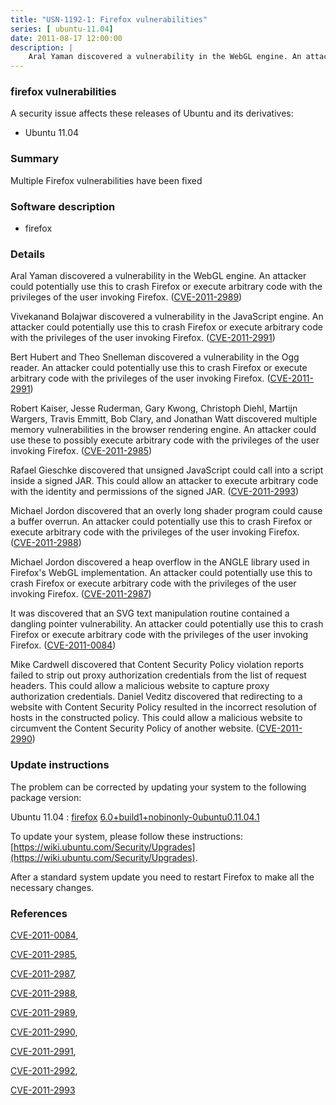 ```yaml
---
title: "USN-1192-1: Firefox vulnerabilities"
series: [ ubuntu-11.04]
date: 2011-08-17 12:00:00
description: |
    Aral Yaman discovered a vulnerability in the WebGL engine. An attacker could potentially use this to crash Firefox or execute arbitrary code with the privileges of the user invoking Firefox. ([CVE-2011-2989](http://people.ubuntu.com/~ubuntu-security/cve/CVE-2011-2989))
--- 
```

 
 


### firefox vulnerabilities

A security issue affects these releases of Ubuntu and its derivatives:

* Ubuntu 11.04

### Summary

Multiple Firefox vulnerabilities have been fixed 

### Software description

* firefox 

### Details

Aral Yaman discovered a vulnerability in the WebGL engine. An attacker could potentially use this to crash Firefox or execute arbitrary code with the privileges of the user invoking Firefox. ([CVE-2011-2989](http://people.ubuntu.com/~ubuntu-security/cve/CVE-2011-2989))

Vivekanand Bolajwar discovered a vulnerability in the JavaScript engine. An attacker could potentially use this to crash Firefox or execute arbitrary code with the privileges of the user invoking Firefox. ([CVE-2011-2991](http://people.ubuntu.com/~ubuntu-security/cve/CVE-2011-2991))

Bert Hubert and Theo Snelleman discovered a vulnerability in the Ogg reader. An attacker could potentially use this to crash Firefox or execute arbitrary code with the privileges of the user invoking Firefox. ([CVE-2011-2991](http://people.ubuntu.com/~ubuntu-security/cve/CVE-2011-2991))

Robert Kaiser, Jesse Ruderman, Gary Kwong, Christoph Diehl, Martijn Wargers, Travis Emmitt, Bob Clary, and Jonathan Watt discovered multiple memory vulnerabilities in the browser rendering engine. An attacker could use these to possibly execute arbitrary code with the privileges of the user invoking Firefox. ([CVE-2011-2985](http://people.ubuntu.com/~ubuntu-security/cve/CVE-2011-2985))

Rafael Gieschke discovered that unsigned JavaScript could call into a script inside a signed JAR. This could allow an attacker to execute arbitrary code with the identity and permissions of the signed JAR. ([CVE-2011-2993](http://people.ubuntu.com/~ubuntu-security/cve/CVE-2011-2993))

Michael Jordon discovered that an overly long shader program could cause a buffer overrun. An attacker could potentially use this to crash Firefox or execute arbitrary code with the privileges of the user invoking Firefox. ([CVE-2011-2988](http://people.ubuntu.com/~ubuntu-security/cve/CVE-2011-2988))

Michael Jordon discovered a heap overflow in the ANGLE library used in Firefox&#39;s WebGL implementation. An attacker could potentially use this to crash Firefox or execute arbitrary code with the privileges of the user invoking Firefox. ([CVE-2011-2987](http://people.ubuntu.com/~ubuntu-security/cve/CVE-2011-2987))

It was discovered that an SVG text manipulation routine contained a dangling pointer vulnerability. An attacker could potentially use this to crash Firefox or execute arbitrary code with the privileges of the user invoking Firefox. ([CVE-2011-0084](http://people.ubuntu.com/~ubuntu-security/cve/CVE-2011-0084))

Mike Cardwell discovered that Content Security Policy violation reports failed to strip out proxy authorization credentials from the list of request headers. This could allow a malicious website to capture proxy authorization credentials. Daniel Veditz discovered that redirecting to a website with Content Security Policy resulted in the incorrect resolution of hosts in the constructed policy. This could allow a malicious website to circumvent the Content Security Policy of another website. ([CVE-2011-2990](http://people.ubuntu.com/~ubuntu-security/cve/CVE-2011-2990)) 

### Update instructions

The problem can be corrected by updating your system to the following package version:

Ubuntu 11.04
 : [firefox](https://launchpad.net/ubuntu/+source/firefox) <span> [6.0+build1+nobinonly-0ubuntu0.11.04.1](https://launchpad.net/ubuntu/+source/firefox/6.0+build1+nobinonly-0ubuntu0.11.04.1) </span> 

To update your system, please follow these instructions: [https://wiki.ubuntu.com/Security/Upgrades](https://wiki.ubuntu.com/Security/Upgrades).

After a standard system update you need to restart Firefox to make all the necessary changes. 

### References

 
 [CVE-2011-0084](http://people.ubuntu.com/~ubuntu-security/cve/CVE-2011-0084), 

 [CVE-2011-2985](http://people.ubuntu.com/~ubuntu-security/cve/CVE-2011-2985), 

 [CVE-2011-2987](http://people.ubuntu.com/~ubuntu-security/cve/CVE-2011-2987), 

 [CVE-2011-2988](http://people.ubuntu.com/~ubuntu-security/cve/CVE-2011-2988), 

 [CVE-2011-2989](http://people.ubuntu.com/~ubuntu-security/cve/CVE-2011-2989), 

 [CVE-2011-2990](http://people.ubuntu.com/~ubuntu-security/cve/CVE-2011-2990), 

 [CVE-2011-2991](http://people.ubuntu.com/~ubuntu-security/cve/CVE-2011-2991), 

 [CVE-2011-2992](http://people.ubuntu.com/~ubuntu-security/cve/CVE-2011-2992), 

 [CVE-2011-2993](http://people.ubuntu.com/~ubuntu-security/cve/CVE-2011-2993)
 

